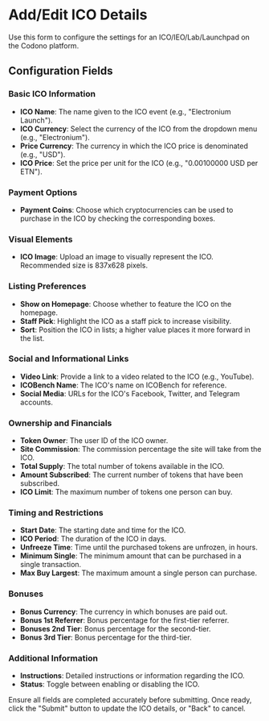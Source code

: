 # Add/Edit ICO Details

Use this form to configure the settings for an ICO/IEO/Lab/Launchpad on the Codono platform.

## Configuration Fields

### Basic ICO Information

- **ICO Name**: The name given to the ICO event (e.g., "Electronium Launch").
- **ICO Currency**: Select the currency of the ICO from the dropdown menu (e.g., "Electronium").
- **Price Currency**: The currency in which the ICO price is denominated (e.g., "USD").
- **ICO Price**: Set the price per unit for the ICO (e.g., "0.00100000 USD per ETN").

### Payment Options

- **Payment Coins**: Choose which cryptocurrencies can be used to purchase in the ICO by checking the corresponding boxes.

### Visual Elements

- **ICO Image**: Upload an image to visually represent the ICO. Recommended size is 837x628 pixels.

### Listing Preferences

- **Show on Homepage**: Choose whether to feature the ICO on the homepage.
- **Staff Pick**: Highlight the ICO as a staff pick to increase visibility.
- **Sort**: Position the ICO in lists; a higher value places it more forward in the list.

### Social and Informational Links

- **Video Link**: Provide a link to a video related to the ICO (e.g., YouTube).
- **ICOBench Name**: The ICO's name on ICOBench for reference.
- **Social Media**: URLs for the ICO's Facebook, Twitter, and Telegram accounts.

### Ownership and Financials

- **Token Owner**: The user ID of the ICO owner.
- **Site Commission**: The commission percentage the site will take from the ICO.
- **Total Supply**: The total number of tokens available in the ICO.
- **Amount Subscribed**: The current number of tokens that have been subscribed.
- **ICO Limit**: The maximum number of tokens one person can buy.

### Timing and Restrictions

- **Start Date**: The starting date and time for the ICO.
- **ICO Period**: The duration of the ICO in days.
- **Unfreeze Time**: Time until the purchased tokens are unfrozen, in hours.
- **Minimum Single**: The minimum amount that can be purchased in a single transaction.
- **Max Buy Largest**: The maximum amount a single person can purchase.

### Bonuses

- **Bonus Currency**: The currency in which bonuses are paid out.
- **Bonus 1st Referrer**: Bonus percentage for the first-tier referrer.
- **Bonuses 2nd Tier**: Bonus percentage for the second-tier.
- **Bonus 3rd Tier**: Bonus percentage for the third-tier.

### Additional Information

- **Instructions**: Detailed instructions or information regarding the ICO.
- **Status**: Toggle between enabling or disabling the ICO.

Ensure all fields are completed accurately before submitting. Once ready, click the "Submit" button to update the ICO details, or "Back" to cancel.

